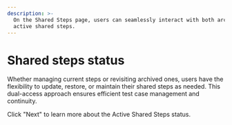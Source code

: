 ```yaml
---
description: >-
  On the Shared Steps page, users can seamlessly interact with both archived and
  active shared steps.
---
```


# Shared steps status

Whether managing current steps or revisiting archived ones, users have the flexibility to update, restore, or maintain their shared steps as needed. This dual-access approach ensures efficient test case management and continuity.

Click "Next" to learn more about the Active Shared Steps status.&#x20;
